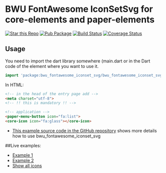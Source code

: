 # BWU FontAwesome IconSetSvg for core-elements and paper-elements

[![Star this Repo](https://img.shields.io/github/stars/bwu-dart/bwu_fontawesome_iconset_svg.svg?style=flat)](https://github.com/bwu-dart/bwu_fontawesome_iconset_svg)
[![Pub Package](https://img.shields.io/pub/v/bwu_fontawesome_iconset_svg.svg?style=flat)](https://pub.dartlang.org/packages/bwu_fontawesome_iconset_svg)
[![Build Status](https://travis-ci.org/bwu-dart/bwu_fontawesome_iconset_svg.svg?branch=master)](https://travis-ci.org/bwu-dart/bwu_fontawesome_iconset_svg)
[![Coverage Status](https://coveralls.io/repos/bwu-dart/bwu_fontawesome_iconset_svg/badge.svg?branch=master)](https://coveralls.io/r/bwu-dart/bwu_fontawesome_iconset_svg)

## Usage

You need to import the dart library somewhere (main.dart or in the Dart code
of the element where you want to use it.

```dart
import 'package:bwu_fontawesome_iconset_svg/bwu_fontawesome_iconset_svg.dart';
```

In HTML:

```html
<!-- in the head of the entry page add -->
<meta charset="utf-8">
<!-- !! this is mandatory !! -->

<!-- application -->
<paper-menu-button icon="fa:list">
<core-icon icon="fa:glass"></core-icon>

```

* [This example source code in the GitHub repository](https://github.com/bwu-dart/bwu_fontawesome_iconset_svg/tree/master/example) shows more details how to use bwu_fontawesome_iconset_svg

##Live examples:

- [Example 1](http://bwu-dart.github.io/bwu_fontawesome_iconset_svg/example/example01.html)
- [Example 2](http://bwu-dart.github.io/bwu_fontawesome_iconset_svg/example/example02.html)
- [Show all icons](http://bwu-dart.github.io/bwu_fontawesome_iconset_svg/example/example03.html)
